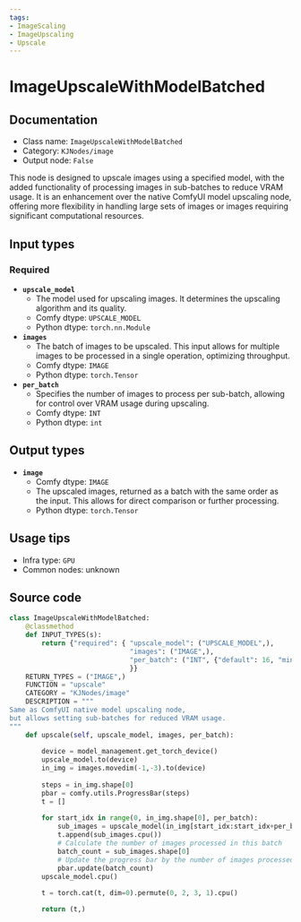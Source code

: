 ```yaml
---
tags:
- ImageScaling
- ImageUpscaling
- Upscale
---
```


# ImageUpscaleWithModelBatched
## Documentation
- Class name: `ImageUpscaleWithModelBatched`
- Category: `KJNodes/image`
- Output node: `False`

This node is designed to upscale images using a specified model, with the added functionality of processing images in sub-batches to reduce VRAM usage. It is an enhancement over the native ComfyUI model upscaling node, offering more flexibility in handling large sets of images or images requiring significant computational resources.
## Input types
### Required
- **`upscale_model`**
    - The model used for upscaling images. It determines the upscaling algorithm and its quality.
    - Comfy dtype: `UPSCALE_MODEL`
    - Python dtype: `torch.nn.Module`
- **`images`**
    - The batch of images to be upscaled. This input allows for multiple images to be processed in a single operation, optimizing throughput.
    - Comfy dtype: `IMAGE`
    - Python dtype: `torch.Tensor`
- **`per_batch`**
    - Specifies the number of images to process per sub-batch, allowing for control over VRAM usage during upscaling.
    - Comfy dtype: `INT`
    - Python dtype: `int`
## Output types
- **`image`**
    - Comfy dtype: `IMAGE`
    - The upscaled images, returned as a batch with the same order as the input. This allows for direct comparison or further processing.
    - Python dtype: `torch.Tensor`
## Usage tips
- Infra type: `GPU`
- Common nodes: unknown


## Source code
```python
class ImageUpscaleWithModelBatched:
    @classmethod
    def INPUT_TYPES(s):
        return {"required": { "upscale_model": ("UPSCALE_MODEL",),
                              "images": ("IMAGE",),
                              "per_batch": ("INT", {"default": 16, "min": 1, "max": 4096, "step": 1}),
                              }}
    RETURN_TYPES = ("IMAGE",)
    FUNCTION = "upscale"
    CATEGORY = "KJNodes/image"
    DESCRIPTION = """
Same as ComfyUI native model upscaling node,  
but allows setting sub-batches for reduced VRAM usage.
"""
    def upscale(self, upscale_model, images, per_batch):
        
        device = model_management.get_torch_device()
        upscale_model.to(device)
        in_img = images.movedim(-1,-3).to(device)
        
        steps = in_img.shape[0]
        pbar = comfy.utils.ProgressBar(steps)
        t = []
        
        for start_idx in range(0, in_img.shape[0], per_batch):
            sub_images = upscale_model(in_img[start_idx:start_idx+per_batch])
            t.append(sub_images.cpu())
            # Calculate the number of images processed in this batch
            batch_count = sub_images.shape[0]
            # Update the progress bar by the number of images processed in this batch
            pbar.update(batch_count)
        upscale_model.cpu()
        
        t = torch.cat(t, dim=0).permute(0, 2, 3, 1).cpu()

        return (t,)

```
